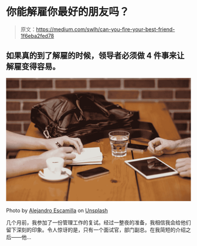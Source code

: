 # 你能解雇你最好的朋友吗？

> 原文：<https://medium.com/swlh/can-you-fire-your-best-friend-1f6eba2fed78>

## 如果真的到了解雇的时候，领导者必须做 4 件事来让解雇变得容易。

![](img/75ef23bb15ae6ecd07096ed2c08d4e84.png)

Photo by [Alejandro Escamilla](https://unsplash.com/@alejandroescamilla?utm_source=medium&utm_medium=referral) on [Unsplash](https://unsplash.com?utm_source=medium&utm_medium=referral)

几个月前，我参加了一份管理工作的复试。经过一整夜的准备，我相信我会给他们留下深刻的印象。令人惊讶的是，只有一个面试官，部门副总。在我简短的介绍之后——他…